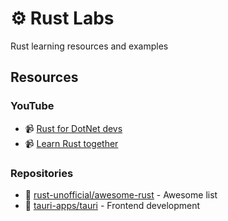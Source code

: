# ⚙ Rust Labs

Rust learning resources and examples

## Resources

### YouTube

* 📹 [Rust for DotNet devs](https://www.youtube.com/playlist?list=PLbxr_aGL4q3S2iE00WFPNTzKAARURZW1Z)
* 📹 [Learn Rust together](https://www.youtube.com/playlist?list=PLXhUgKrQD6UoggzaDTQ1luq3XMpYboMTM)

### Repositories

* 🔗 [rust-unofficial/awesome-rust](https://github.com/rust-unofficial/awesome-rust) - Awesome list
* 🔗 [tauri-apps/tauri](https://github.com/tauri-apps/tauri) - Frontend development

